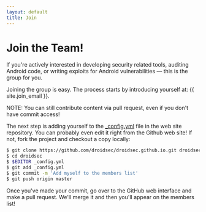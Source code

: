 ```yaml
---
layout: default
title: Join
---
```


# Join the Team!

If you're actively interested in developing security related tools, auditing Android code, or writing exploits for Android vulnerabilities &#8212; this is the group for you.

Joining the group is easy. The process starts by introducing yourself at: {{ site.join_email }}.

NOTE: You can still contribute content via pull request, even if you don't have commit access!

The next step is adding yourself to the [_config.yml](https://github.com/droidsec/droidsec.github.io/blob/master/_config.yml) file in the web site repository.
You can probably even edit it right from the Github web site!
If not, fork the project and checkout a copy locally:

```bash
$ git clone https://github.com/droidsec/droidsec.github.io.git droidsec
$ cd droidsec
$ $EDITOR _config.yml
$ git add _config.yml
$ git commit -m 'Add myself to the members list'
$ git push origin master
```

Once you've made your commit, go over to the GitHub web interface and make a pull request. We'll merge it and then you'll appear on the members list!
